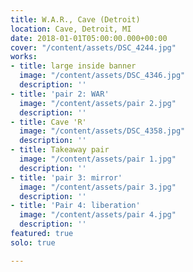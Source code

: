```yaml
---
title: W.A.R., Cave (Detroit)
location: Cave, Detroit, MI
date: 2018-01-01T05:00:00.000+00:00
cover: "/content/assets/DSC_4244.jpg"
works:
- title: large inside banner
  image: "/content/assets/DSC_4346.jpg"
  description: ''
- title: 'pair 2: WAR'
  image: "/content/assets/pair 2.jpg"
  description: ''
- title: Cave 'R'
  image: "/content/assets/DSC_4358.jpg"
  description: ''
- title: Takeaway pair
  image: "/content/assets/pair 1.jpg"
  description: ''
- title: 'pair 3: mirror'
  image: "/content/assets/pair 3.jpg"
  description: ''
- title: 'Pair 4: liberation'
  image: "/content/assets/pair 4.jpg"
  description: ''
featured: true
solo: true

---
```

